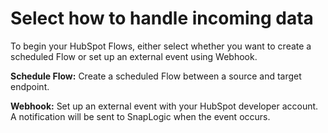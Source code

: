 # Select how to handle incoming data

To begin your HubSpot Flows, either select whether you want to create a scheduled Flow or set up an external event using Webhook.

**Schedule Flow:** Create a scheduled Flow between a source and target endpoint.

**Webhook:** Set up an external event with your HubSpot developer account. A notification will be sent to SnapLogic when the event occurs.
